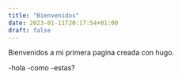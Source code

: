 ```yaml
---
title: "Bienvenidos"
date: 2023-01-11T20:17:54+01:00
draft: false
---
```


Bienvenidos a mi primera pagina creada con hugo.

-hola
-como
-estas?